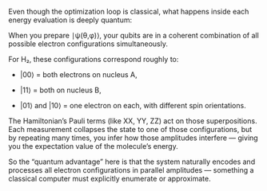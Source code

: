 Even though the optimization loop is classical, what happens inside each energy evaluation is deeply quantum:

When you prepare ∣ψ(θ,φ)⟩, your qubits are in a coherent combination of all possible electron configurations simultaneously.

For H₂, these configurations correspond roughly to:

- |00⟩ = both electrons on nucleus A,

- |11⟩ = both on nucleus B,

- |01⟩ and |10⟩ = one electron on each, with different spin orientations.

The Hamiltonian’s Pauli terms (like XX, YY, ZZ) act on those superpositions.
Each measurement collapses the state to one of those configurations, but by repeating many times, you infer how those amplitudes interfere — giving you the expectation value of the molecule’s energy.

So the “quantum advantage” here is that the system naturally encodes and processes all electron configurations in parallel amplitudes — something a classical computer must explicitly enumerate or approximate.
